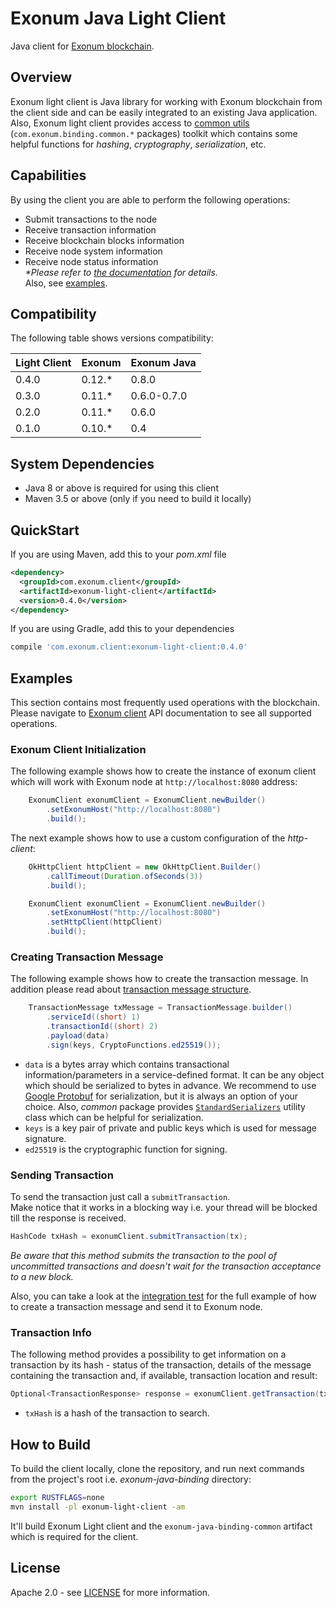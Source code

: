 # Exonum Java Light Client
Java client for [Exonum blockchain][exonum].

## Overview
Exonum light client is Java library for working with Exonum blockchain
from the client side and can be easily integrated to an existing 
Java application.  
Also, Exonum light client provides access to [common utils][ejb-documentation]
(`com.exonum.binding.common.*` packages) toolkit which contains some helpful
functions for _hashing_, _cryptography_, _serialization_, etc.

## Capabilities
By using the client you are able to perform the following operations:
- Submit transactions to the node
- Receive transaction information 
- Receive blockchain blocks information 
- Receive node system information 
- Receive node status information  
_*Please refer to [the documentation][exonum-client] for details._  
Also, see [examples](#examples). 

## Compatibility
The following table shows versions compatibility:  

| Light Client | Exonum | Exonum Java |
|--------------|--------|-------------|
| 0.4.0        | 0.12.* | 0.8.0       |
| 0.3.0        | 0.11.* | 0.6.0-0.7.0 |
| 0.2.0        | 0.11.* | 0.6.0       |
| 0.1.0        | 0.10.* | 0.4         |

## System Dependencies
- Java 8 or above is required for using this client
- Maven 3.5 or above (only if you need to build it locally)

## QuickStart
If you are using Maven, add this to your _pom.xml_ file
```xml
<dependency>
  <groupId>com.exonum.client</groupId>
  <artifactId>exonum-light-client</artifactId>
  <version>0.4.0</version>
</dependency>
```
If you are using Gradle, add this to your dependencies
```Groovy
compile 'com.exonum.client:exonum-light-client:0.4.0'
```

## Examples
This section contains most frequently used operations with the blockchain.
Please navigate to [Exonum client][exonum-client] API documentation 
to see all supported operations.

### Exonum Client Initialization
The following example shows how to create the instance of exonum client
which will work with Exonum node at `http://localhost:8080` address: 
```java
    ExonumClient exonumClient = ExonumClient.newBuilder()
        .setExonumHost("http://localhost:8080")
        .build();
```

The next example shows how to use a custom configuration of the _http-client_:
```java
    OkHttpClient httpClient = new OkHttpClient.Builder()
        .callTimeout(Duration.ofSeconds(3))
        .build();

    ExonumClient exonumClient = ExonumClient.newBuilder()
        .setExonumHost("http://localhost:8080")
        .setHttpClient(httpClient)
        .build();

```

### Creating Transaction Message
The following example shows how to create the transaction message.
In addition please read about [transaction message structure][exonum-tx-message-builder].
```java
    TransactionMessage txMessage = TransactionMessage.builder()
        .serviceId((short) 1)
        .transactionId((short) 2)
        .payload(data)
        .sign(keys, CryptoFunctions.ed25519());
```
* `data` is a bytes array which contains transactional information/parameters
in a service-defined format.
It can be any object which should be serialized to bytes in advance.
We recommend to use [Google Protobuf][protobuf] for serialization,
but it is always an option of your choice.
Also, _common_ package provides [`StandardSerializers`][standard-serializers]
utility class which can be helpful for serialization.  
* `keys` is a key pair of private and public keys which is used for message signature.  
* `ed25519` is the cryptographic function for signing.
 
### Sending Transaction
To send the transaction just call a `submitTransaction`.  
Make notice that it works in a blocking way i.e. your thread will be 
blocked till the response is received.  
```java
HashCode txHash = exonumClient.submitTransaction(tx);
```
*Be aware that this method submits the transaction to the pool of
uncommitted transactions and doesn't wait for the transaction 
acceptance to a new block.*  
<!-- TODO: Replace with a proper example --> 
Also, you can take a look at the [integration test][send-tx-it]
for the full example of how to create a transaction message and
send it to Exonum node.

### Transaction Info
The following method provides a possibility to get information 
on a transaction by its hash - status of the transaction, 
details of the message containing the transaction and, 
if available, transaction location and result:
```java
Optional<TransactionResponse> response = exonumClient.getTransaction(txHash);
```
* `txHash` is a hash of the transaction to search.
  
## How to Build
To build the client locally, clone the repository, and
run next commands from the project's root 
i.e. _exonum-java-binding_ directory:
<!-- TODO: Get rid of the RUSTFLAGS here --> 
```bash
export RUSTFLAGS=none
mvn install -pl exonum-light-client -am
```
It'll build Exonum Light client and the `exonum-java-binding-common` artifact 
which is required for the client.

## License
Apache 2.0 - see [LICENSE](../LICENSE) for more information.

[exonum]: https://github.com/exonum/exonum
[ejb-documentation]: https://exonum.com/doc/api/java-binding/0.8.0/index.html
[exonum-tx-message-builder]: https://exonum.com/doc/api/java-binding/0.8.0/com/exonum/binding/common/message/TransactionMessage.Builder.html
[protobuf]: https://developers.google.com/protocol-buffers/docs/proto3
[standard-serializers]: https://exonum.com/doc/api/java-binding/0.8.0/com/exonum/binding/common/serialization/StandardSerializers.html
[send-tx-it]: ./src/test/java/com/exonum/client/ExonumHttpClientIntegrationTest.java
[exonum-client]: https://exonum.com/doc/api/java-light-client/0.4.0/com/exonum/client/ExonumClient.html
